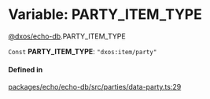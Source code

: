 # Variable: PARTY\_ITEM\_TYPE

[@dxos/echo-db](../modules/dxos_echo_db.md).PARTY_ITEM_TYPE

 `Const` **PARTY\_ITEM\_TYPE**: ``"dxos:item/party"``

#### Defined in

[packages/echo/echo-db/src/parties/data-party.ts:29](https://github.com/dxos/dxos/blob/db8188dae/packages/echo/echo-db/src/parties/data-party.ts#L29)
